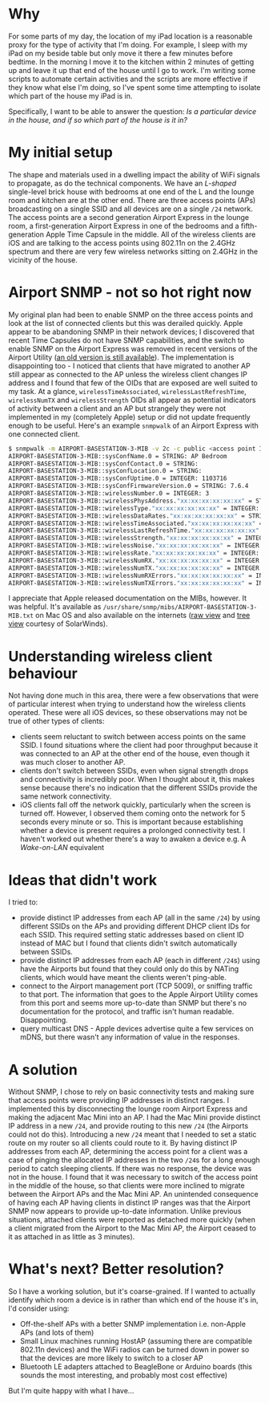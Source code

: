 <!-- 
.. title: Is my iPad in the kitchen? (room-level geolocation)
.. slug: is-my-ipad-in-the-kitchen
.. date: 2015-01-02 13:42:16 UTC+11:00
.. tags: Technology
.. link: 
.. is_orphan: False
.. spellcheck_exceptions: geolocation,WiFi,APs,SSID,SNMP,OIDs,wirelessTimeAssociated,wirelessLastRefreshTime,wirelessNumTX,wirelessStrength,snmpwalk,MIBs,usr,snmp,mibs,BASESTATION,MIB,txt,SolarWinds,SSIDs,DHCP,NATing,TCP,multicast,mDNS,HostAP,adapters,BeagleBone,Ardiuno
.. description: 
.. type: text
-->

# Why
For some parts of my day, the location of my iPad location is a reasonable proxy for the type of activity that I'm doing. For example, I sleep with my iPad on my beside table but only move it there a few minutes before bedtime. In the morning I move it to the kitchen within 2 minutes of getting up and leave it up that end of the house until I go to work. I'm writing some scripts to automate certain activities and the scripts are more effective if they know what else I'm doing, so I've spent some time attempting to isolate which part of the house my iPad is in.

Specifically, I want to be able to answer the question: *Is a particular device in the house, and if so which part of the house is it in?*

# My initial setup
The shape and materials used in a dwelling impact the ability of WiFi signals to propagate, as do the technical components. We have an *L-shaped* single-level brick house with bedrooms at one end of the L and the lounge room and kitchen are at the other end. There are three access points (APs) broadcasting on a single SSID and all devices are on a single `/24` network. The access points are a second generation Airport Express in the lounge room, a first-generation Airport Express in one of the bedrooms and a fifth-generation Apple Time Capsule in the middle. All of the wireless clients are iOS and are talking to the access points using 802.11n on the 2.4GHz spectrum and there are very few wireless networks sitting on 2.4GHz in the vicinity of the house.

# Airport SNMP - not so hot right now
My original plan had been to enable SNMP on the three access points and look at the list of connected clients but this was derailed quickly. Apple appear to be abandoning SNMP in their network devices; I discovered that recent Time Capsules do not have SNMP capabilities, and the switch to enable SNMP on the Airport Express was removed in recent versions of the Airport Utility ([an old version is still available](http://coreyjmahler.com/2013/03/08/airport-utility-5-6-on-os-x-v10-8-mountain-lion/)). The implementation is disappointing too - I noticed that clients that have migrated to another AP still appear as connected to the AP unless the wireless client changes IP address and I found that few of the OIDs that are exposed are well suited to my task. At a glance, `wirelessTimeAssociated`, `wirelessLastRefreshTime`, `wirelessNumTX` and `wirelessStrength` OIDs all appear as potential indicators of activity between a client and an AP but strangely they were not implemented in my (completely Apple) setup or did not update frequently enough to be useful. Here's an example `snmpwalk` of an Airport Express with one connected client.

```bash
$ snmpwalk -m AIRPORT-BASESTATION-3-MIB -v 2c -c public <access point IP> 1.3.6.1.4.1.63.501.3.2
AIRPORT-BASESTATION-3-MIB::sysConfName.0 = STRING: AP Bedroom
AIRPORT-BASESTATION-3-MIB::sysConfContact.0 = STRING:
AIRPORT-BASESTATION-3-MIB::sysConfLocation.0 = STRING:
AIRPORT-BASESTATION-3-MIB::sysConfUptime.0 = INTEGER: 1103716
AIRPORT-BASESTATION-3-MIB::sysConfFirmwareVersion.0 = STRING: 7.6.4
AIRPORT-BASESTATION-3-MIB::wirelessNumber.0 = INTEGER: 3
AIRPORT-BASESTATION-3-MIB::wirelessPhysAddress."xx:xx:xx:xx:xx:xx" = STRING: "xx:xx:xx:xx:xx:xx"
AIRPORT-BASESTATION-3-MIB::wirelessType."xx:xx:xx:xx:xx:xx" = INTEGER: sta(1)
AIRPORT-BASESTATION-3-MIB::wirelessDataRates."xx:xx:xx:xx:xx:xx" = STRING: 1(b) 2(b) 5(b) 6 9 11(b) 12 18 24 36 48 54 MCS: 0-15
AIRPORT-BASESTATION-3-MIB::wirelessTimeAssociated."xx:xx:xx:xx:xx:xx" = INTEGER: 998910
AIRPORT-BASESTATION-3-MIB::wirelessLastRefreshTime."xx:xx:xx:xx:xx:xx" = INTEGER: 0
AIRPORT-BASESTATION-3-MIB::wirelessStrength."xx:xx:xx:xx:xx:xx" = INTEGER: -50
AIRPORT-BASESTATION-3-MIB::wirelessNoise."xx:xx:xx:xx:xx:xx" = INTEGER: -83
AIRPORT-BASESTATION-3-MIB::wirelessRate."xx:xx:xx:xx:xx:xx" = INTEGER: 65
AIRPORT-BASESTATION-3-MIB::wirelessNumRX."xx:xx:xx:xx:xx:xx" = INTEGER: 0
AIRPORT-BASESTATION-3-MIB::wirelessNumTX."xx:xx:xx:xx:xx:xx" = INTEGER: 0
AIRPORT-BASESTATION-3-MIB::wirelessNumRXErrors."xx:xx:xx:xx:xx:xx" = INTEGER: -1
AIRPORT-BASESTATION-3-MIB::wirelessNumTXErrors."xx:xx:xx:xx:xx:xx" = INTEGER: -1
```

I appreciate that Apple released documentation on the MIBs, however. It was helpful. It's available as `/usr/share/snmp/mibs/AIRPORT-BASESTATION-3-MIB.txt` on Mac OS and also available on the internets ([raw view](http://ipmsupport.solarwinds.com/mibs/AIRPORT-BASESTATION-3-MIB/raw.aspx) and [tree view](http://ipmsupport.solarwinds.com/mibs/AIRPORT-BASESTATION-3-MIB/tree.aspx) courtesy of SolarWinds).

# Understanding wireless client behaviour
Not having done much in this area, there were a few observations that were of particular interest when trying to understand how the wireless clients operated. These were all iOS devices, so these observations may not be true of other types of clients:

* clients seem reluctant to switch between access points on the same SSID. I found situations where the client had poor throughput because it was connected to an AP at the other end of the house, even though it was much closer to another AP.
* clients don't switch between SSIDs, even when signal strength drops and connectivity is incredibly poor. When I thought about it, this makes sense because there's no indication that the different SSIDs provide the same network connectivity.
* iOS clients fall off the network quickly, particularly when the screen is turned off. However, I observed them coming onto the network for 5 seconds every minute or so. This is important because establishing whether a device is present requires a prolonged connectivity test. I haven't worked out whether there's a way to awaken a device e.g. A *Wake-on-LAN* equivalent

# Ideas that didn't work
I tried to:

* provide distinct IP addresses from each AP (all in the same `/24`) by using different SSIDs on the APs and providing different DHCP client IDs for each SSID. This required setting static addresses based on client ID instead of MAC but I found that clients didn't switch automatically between SSIDs.
* provide distinct IP addresses from each AP (each in different `/24`s) using have the Airports but found that they could only do this by NATing clients, which would have meant the clients weren't ping-able.
* connect to the Airport management port (TCP 5009), or sniffing traffic to that port. The information that goes to the Apple Airport Utility comes from this port and seems more up-to-date than SNMP but there's no documentation for the protocol, and traffic isn't human readable. Disappointing.
* query multicast DNS - Apple devices advertise quite a few services on mDNS, but there wasn't any information of value in the responses.

# A solution
Without SNMP, I chose to rely on basic connectivity tests and making sure that access points were providing IP addresses in distinct ranges. I implemented this by disconnecting the lounge room Airport Express and making the adjacent Mac Mini into an AP. I had the Mac Mini provide distinct IP address in a new `/24`, and provide routing to this new `/24` (the Airports could not do this). Introducing a new `/24` meant that I needed to set a static route on my router so all clients could route to it. By having distinct IP addresses from each AP, determining the access point for a client was a case of pinging the allocated IP addresses in the two `/24`s for a long enough period to catch sleeping clients. If there was no response, the device was not in the house. I found that it was necessary to switch of the access point in the middle of the house, so that clients were more inclined to migrate between the Airport APs and the Mac Mini AP. An unintended consequence of having each AP having clients in distinct IP ranges was that the Airport SNMP now appears to provide up-to-date information. Unlike previous situations, attached clients were reported as detached more quickly (when a client migrated from the Airport to the Mac Mini AP, the Airport ceased to it as attached in as little as 3 minutes).

# What's next? Better resolution?
So I have a working solution, but it's coarse-grained. If I wanted to actually identify which room a device is in rather than which end of the house it's in, I'd consider using:

* Off-the-shelf APs with a better SNMP implementation i.e. non-Apple APs (and lots of them)
* Small Linux machines running HostAP (assuming there are compatible 802.11n devices) and the WiFi radios can be turned down in power so that the devices are more likely to switch to a closer AP
* Bluetooth LE adapters attached to BeagleBone or Arduino boards (this sounds the most interesting, and probably most cost effective)

But I'm quite happy with what I have...
